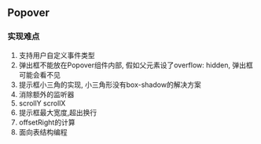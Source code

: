 ## Popover
### 实现难点
1. 支持用户自定义事件类型
2. 弹出框不能放在Popover组件内部, 假如父元素设了overflow: hidden, 弹出框可能会看不见
3. 提示框小三角的实现, 小三角形没有box-shadow的解决方案
4. 消除额外的监听器
5. scrollY scrollX
6. 提示框最大宽度,超出换行
7. offsetRight的计算
8. 面向表结构编程